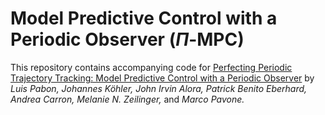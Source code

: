 # Model Predictive Control with a Periodic Observer ($\Pi$-MPC)

This repository contains accompanying code for [Perfecting Periodic Trajectory Tracking: Model Predictive Control with a Periodic Observer]() by _Luis Pabon, Johannes Köhler, John Irvin Alora, Patrick Benito Eberhard, Andrea Carron, Melanie N. Zeilinger,_ and _Marco Pavone._
